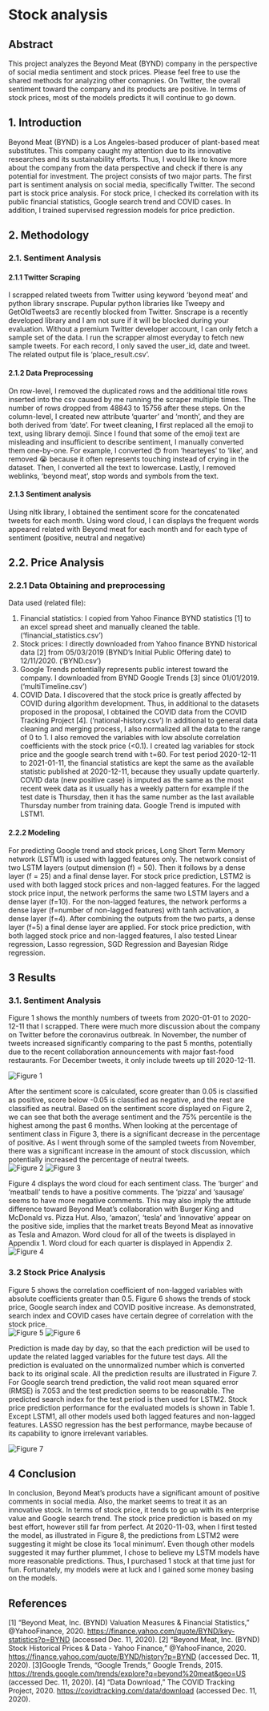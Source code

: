 # Stock analysis 

## Abstract
This project analyzes the Beyond Meat (BYND) company in the perspective of social media sentiment and stock prices. Please feel free to use the shared methods for analyzing other comapnies. 
On Twitter, the overall sentiment toward the company and its products are positive. In terms of stock prices, most of the models predicts it will continue to go down.

## 1. Introduction
Beyond Meat (BYND) is a Los Angeles-based producer of plant-based meat substitutes. This company caught my attention due to its innovative researches and its sustainability efforts. Thus, I would like to know more about the company from the data perspective and check if there is any potential for investment.
The project consists of two major parts. The first part is sentiment analysis on social media, specifically Twitter. The second part is stock price analysis. For stock price, I checked its correlation with its public financial statistics, Google search trend and COVID cases. In addition, I trained supervised regression models for price prediction.

## 2. Methodology
### 2.1. Sentiment Analysis
#### 2.1.1 Twitter Scraping
I scrapped related tweets from Twitter using keyword ‘beyond meat’ and python library snscrape. Pupular python libraries like Tweepy and GetOldTweets3 are recently blocked from Twitter. Snscrape is a recently developed library and I am not sure if it will be blocked during your evaluation. Without a premium Twitter developer account, I can only fetch a sample set of the data. I run the scrapper almost everyday to fetch new sample tweets. For each record, I only saved the user_id, date and tweet. The related output file is ‘place_result.csv’.
#### 2.1.2 Data Preprocessing
On row-level, I removed the duplicated rows and the additional title rows inserted into the csv caused by me running the scraper multiple times. The number of rows dropped from 48843 to 15756 after these steps. On the column-level, I created new attribute ‘quarter’ and ‘month’, and they are both derived from ‘date’.
For tweet cleaning, I first replaced all the emoji to text, using library demoji. Since I found that some of the emoji text are misleading and insufficient to describe sentiment, I manually converted them one-by-one. For example, I converted 😍  from ‘hearteyes’ to ‘like’, and removed 😭 because it often represents touching instead of crying in the dataset. Then, I converted all the text to lowercase. Lastly, I removed weblinks, ‘beyond meat’, stop words and symbols from the text.
   
#### 2.1.3 Sentiment analysis
Using nltk library, I obtained the sentiment score for the concatenated tweets for each month. Using word cloud, I can displays the frequent words appeared related with Beyond meat for each month and for each type of sentiment (positive, neutral and negative)

## 2.2. Price Analysis
### 2.2.1 Data Obtaining and preprocessing
Data used (related file):
1. Financial statistics: I copied from Yahoo Finance BYND statistics [1] to an excel spread
sheet and manually cleaned the table. (‘financial_statistics.csv’)
2. Stock prices: I directly downloaded from Yahoo finance BYND historical data [2] from
05/03/2019 (BYND’s Initial Public Offering date) to 12/11/2020. (‘BYND.csv’)
3. Google Trends potentially represents public interest toward the company. I downloaded from
BYND Google Trends [3] since 01/01/2019. (‘multiTimeline.csv’)
4. COVID Data. I discovered that the stock price is greatly affected by COVID during
algorithm development. Thus, in additional to the datasets proposed in the proposal, I
obtained the COVID data from the COVID Tracking Project [4]. (‘national-history.csv’)
In additional to general data cleaning and merging process, I also normalized all the data to the range of 0 to 1. I also removed the variables with low absolute correlation coefficients with the stock price (<0.1).
I created lag variables for stock price and the google search trend with t=60. For test period 2020-12-11 to 2021-01-11, the financial statistics are kept the same as the available statistic published at 2020-12-11, because they usually update quarterly. COVID data (new positive case) is imputed as the same as the most recent week data as it usually has a weekly pattern for example if the test date is Thursday, then it has the same number as the last available Thursday number from training data. Google Trend is imputed with LSTM1.
#### 2.2.2 Modeling
For predicting Google trend and stock prices, Long Short Term Memory network (LSTM1) is used with lagged features only. The network consist of two LSTM layers (output dimension (f) = 50). Then it follows by a dense layer (f = 25) and a final dense layer.
For stock price prediction, LSTM2 is used with both lagged stock prices and non-lagged features. For the lagged stock price input, the network performs the same two LSTM layers and a dense layer (f=10). For the non-lagged features, the network performs a dense layer (f=number of non-lagged features) with tanh activation, a dense layer (f=4). After combining the outputs from the two parts, a dense layer (f=5) a final dense layer are applied.
For stock price prediction, with both lagged stock price and non-lagged features, I also tested Linear regression, Lasso regression, SGD Regression and Bayesian Ridge regression.
## 3 Results
### 3.1. Sentiment Analysis
Figure 1 shows the monthly numbers of tweets from 2020-01-01 to 2020-12-11 that I scrapped. There were much more discussion about the company on Twitter before the coronavirus outbreak. In November, the number of tweets increased significantly comparing to the past 5 months, potentially due to the recent collaboration announcements with major fast-food restaurants. For December tweets, it only include tweets up till 2020-12-11. <br/>

![Figure 1](images/num_tweets_per_month.png "Figure 1: Number of scrapped Tweets per month")

After the sentiment score is calculated, score greater than 0.05 is classified as positive, score below -0.05 is classified as negative, and the rest are classified as neutral.
Based on the sentiment score displayed on Figure 2, we can see that both the average sentiment and the 75% percentile is the highest among the past 6 months. When looking at the percentage of sentiment class in Figure 3, there is a significant decrease in the percentage of positive. As I went through some of the sampled tweets from November, there was a significant increase in the amount of stock discussion, which potentially increased the percentage of neutral tweets.<br/>
![Figure 2](images/sentiment_score_per_month.png "Figure 2 Monthly sentiment score")
![Figure 3](images/sentiment_percentage_per_month.png "Figure 3 Monthly sentiment percentage")

Figure 4 displays the word cloud for each sentiment class. The ‘burger’ and ‘meatball’ tends to have a positive comments. The ‘pizza’ and ‘sausage’ seems to have more negative comments. This may also imply the attitude difference toward Beyond Meat’s collaboration with Burger King and McDonald vs. Pizza Hut. Also, ‘amazon’, ‘tesla’ and ‘innovative’ appear on the positive side, implies that the market treats Beyond Meat as innovative as Tesla and Amazon. Word cloud for all of the tweets is displayed in Appendix 1. Word cloud for each quarter is displayed in Appendix 2.
![Figure 4](images/wordcloud_sentiment.png "Figure 4 Word cloud for each sentiment class")

### 3.2 Stock Price Analysis
Figure 5 shows the correlation coefficient of non-lagged variables with absolute coefficients greater than 0.5. Figure 6 shows the trends of stock price, Google search index and COVID positive increase. As demonstrated, search index and COVID cases have certain degree of correlation with the stock price.<br/>
![Figure 5](images/corr.png "Figure 5 Correlation Coef. of non-lagged variables")
![Figure 6](images/stock_normalized_plots.png "Figure 6 Trends of stock price, Google search and COVID")

Prediction is made day by day, so that the each prediction will be used to update the related lagged variables for the future test days. All the prediction is evaluated on the unnormalized number which is converted back to its original scale. All the prediction results are illustrated in Figure 7.
For Google search trend prediction, the valid root mean squared error (RMSE) is 7.053 and the test prediction seems to be reasonable. The predicted search index for the test period is then used for LSTM2.
Stock price prediction performance for the evaluated models is shown in Table 1. Except LSTM1, all other models used both lagged features and non-lagged features. LASSO regression has the best performance, maybe because of its capability to ignore irrelevant variables.<br/>

![Figure 7](images/stock_results.png "Figure 7 Prediction results (2020-12-11)")


##  4 Conclusion
In conclusion, Beyond Meat’s products have a significant amount of positive comments in social media. Also, the market seems to treat it as an innovative stock. In terms of stock price, it tends to go up with its enterprise value and Google search trend. The stock price prediction is based on my best effort, however still far from perfect. At 2020-11-03, when I first tested the model, as illustrated in Figure 8, the predictions from LSTM2 were suggesting it might be close its ‘local minimum’. Even though other models suggested it may further plummet, I chose to believe my LSTM models have more reasonable predictions. Thus, I purchased 1 stock at that time just for fun. Fortunately, my models were at luck and I gained some money basing on the models.

## References
[1] “Beyond Meat, Inc. (BYND) Valuation Measures & Financial Statistics,” @YahooFinance, 2020. https://finance.yahoo.com/quote/BYND/key-statistics?p=BYND (accessed Dec. 11, 2020).
[2] “Beyond Meat, Inc. (BYND) Stock Historical Prices & Data - Yahoo Finance,” @YahooFinance, 2020. https://finance.yahoo.com/quote/BYND/history?p=BYND (accessed Dec. 11, 2020).
[3]Google Trends, “Google Trends,” Google Trends, 2015. https://trends.google.com/trends/explore?q=beyond%20meat&geo=US (accessed Dec. 11, 2020).
[4] “Data Download,” The COVID Tracking Project, 2020. https://covidtracking.com/data/download (accessed Dec. 11, 2020).
